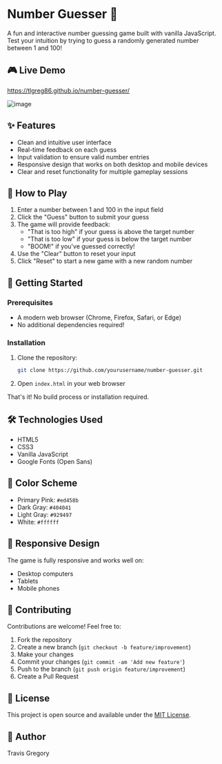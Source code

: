 # Number Guesser 🎲

A fun and interactive number guessing game built with vanilla JavaScript. Test your intuition by trying to guess a randomly generated number between 1 and 100!

## 🎮 Live Demo

https://tlgreg86.github.io/number-guesser/

![image](https://github.com/user-attachments/assets/05e973f2-0c6c-4294-ab9f-ca4916a323b4)

## ✨ Features

- Clean and intuitive user interface
- Real-time feedback on each guess
- Input validation to ensure valid number entries
- Responsive design that works on both desktop and mobile devices
- Clear and reset functionality for multiple gameplay sessions

## 🎯 How to Play

1. Enter a number between 1 and 100 in the input field
2. Click the "Guess" button to submit your guess
3. The game will provide feedback:
   - "That is too high" if your guess is above the target number
   - "That is too low" if your guess is below the target number
   - "BOOM!" if you've guessed correctly!
4. Use the "Clear" button to reset your input
5. Click "Reset" to start a new game with a new random number

## 🚀 Getting Started

### Prerequisites

- A modern web browser (Chrome, Firefox, Safari, or Edge)
- No additional dependencies required!

### Installation

1. Clone the repository:
   ```bash
   git clone https://github.com/yourusername/number-guesser.git
   ```

2. Open `index.html` in your web browser

That's it! No build process or installation required.

## 🛠️ Technologies Used

- HTML5
- CSS3
- Vanilla JavaScript
- Google Fonts (Open Sans)

## 🎨 Color Scheme

- Primary Pink: `#ed458b`
- Dark Gray: `#404041`
- Light Gray: `#929497`
- White: `#ffffff`

## 📱 Responsive Design

The game is fully responsive and works well on:
- Desktop computers
- Tablets
- Mobile phones

## 🤝 Contributing

Contributions are welcome! Feel free to:
1. Fork the repository
2. Create a new branch (`git checkout -b feature/improvement`)
3. Make your changes
4. Commit your changes (`git commit -am 'Add new feature'`)
5. Push to the branch (`git push origin feature/improvement`)
6. Create a Pull Request

## 📝 License

This project is open source and available under the [MIT License](LICENSE).

## 👤 Author

Travis Gregory

